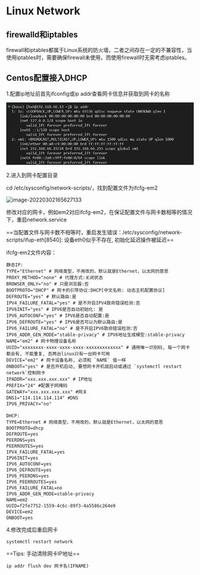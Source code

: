 # Linux Network
## firewalld和iptables

firewall和iptables都属于Linux系统的防火墙，二者之间存在一定的不兼容性，当使用iptables时，需要确保firewall未使用，而使用firewall时无需考虑iptables。

## Centos配置接入DHCP

1.配置ip地址前首先ifconfig或ip addr查看网卡信息并获取到网卡的名称

![image-20230528192057232](https://raw.githubusercontent.com/Hxhao2000/Learning/master/images/image-20230528192057232.png)

2.进入到网卡配置目录

cd /etc/sysconfig/network-scripts/，找到配置文件为ifcfg-em2

![image-20220302165627133](https://notes-docker-images.oss-cn-beijing.aliyuncs.com/img/image-20220302165627133.png)

修改对应的网卡，例如em2对应ifcfg-em2，在保证配置文件与网卡数相等的情况下，重启network.service

==当配置文件与网卡数不相等时，重启发生错误：/etc/sysconfig/network-scripts/ifup-eth[8540]:  设备eth0似乎不存在, 初始化延迟操作被延迟==

ifcfg-em2文件内容：

```shell
静态IP:
TYPE="Ethernet" # 网络类型，不用改的，默认就是Ethernet，以太网的意思
PROXY_METHOD="none" # 代理方式:关闭状态
BROWSER_ONLY="no" # 只是浏览器:否
BOOTPROTO="DHCP" # 网卡的引导协议:DHCP[中文名称: 动态主机配置协议]
DEFROUTE="yes" # 默认路由:是
IPV4_FAILURE_FATAL="yes" # 是不开启IPV4致命错误检测:否
IPV6INIT="yes" # IPV6是否自动初始化: 是
IPV6_AUTOCONF="yes" # IPV6是否自动配置:是
IPV6_DEFROUTE="yes" # IPV6是否可以为默认路由:是
IPV6_FAILURE_FATAL="no" # 是不开启IPV6致命错误检测:否
IPV6_ADDR_GEN_MODE="stable-privacy" # IPV6地址生成模型:stable-privacy
NAME="em2" # 网卡物理设备名称
UUID="xxxxxxxx-xxxx-xxxx-xxxx-xxxxxxxxxxxxx" # 通用唯一识别码, 每一个网卡都会有, 不能重复, 否两台linux只有一台网卡可用
DEVICE="em2" # 网卡设备名称, 必须和 `NAME` 值一样
ONBOOT="yes" # 是否开机启动, 要想网卡开机就启动或通过 `systemctl restart network`控制网卡
IPADDR="xxx.xxx.xxx.xxx" # IP地址
PREFIX="24" #配置子网掩码
GATEWAY="xxx.xxx.xxx.xxx" #网关
DNS1="114.114.114.114" #DNS
IPV6_PRIVACY="no"

DHCP:
TYPE=Ethernet # 网络类型，不用改的，默认就是Ethernet，以太网的意思
BOOTPROTO=dhcp
DEFROUTE=yes
PEERDNS=yes
PEERROUTES=yes
IPV4_FAILURE_FATAL=yes
IPV6INIT=yes
IPV6_AUTOCONF=yes
IPV6_DEFROUTE=yes
IPV6_PEERDNS=yes
IPV6_PEERROUTES=yes
IPV6_FAILURE_FATAL=no
IPV6_ADDR_GEN_MODE=stable-privacy
NAME=em2
UUID=f2fe7752-1559-4c6c-89f3-4a5586c264e9
DEVICE=em2
ONBOOT=yes
```

4.修改完成后重启网卡

```shell
systemctl restart network
```

==Tips: 手动清除网卡IP地址==

```shell
ip addr flush dev 网卡名(IFNAME)
```

